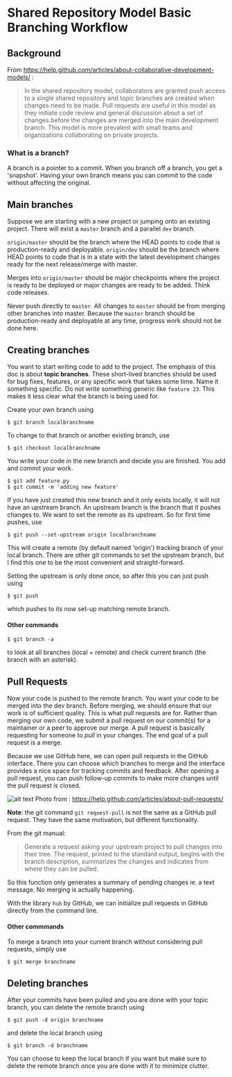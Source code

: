# Shared Repository Model Basic Branching Workflow


## Background

From https://help.github.com/articles/about-collaborative-development-models/ : 
> In the shared repository model, collaborators are granted push access to a single shared repository and topic branches are created when changes need to be made. Pull requests are useful in this model as they initiate code review and general discussion about a set of changes before the changes are merged into the main development branch. This model is more prevalent with small teams and organizations collaborating on private projects.

### What is a branch?
A branch is a pointer to a commit. When you branch off a branch, you get a 'snapshot'. Having your own branch means you can commit to the code without affecting the original.

## Main branches

Suppose we are starting with a new project or jumping onto an existing project. There will exist a `master` branch and a parallel `dev` branch.

`origin/master` should be the branch where the HEAD points to code that is production-ready and deployable.
`origin/dev` should be the branch where HEAD points to code that is in a state with the latest development changes ready for the next release/merge with master.

Merges into `origin/master` should be major checkpoints where the project is ready to be deployed or major changes are ready to be added. Think code releases.

Never push directly to `master`. All changes to `master` should be from merging other branches into master. Because the `master` branch should be production-ready and deployable at any time, progress work should not be done here.


## Creating branches

You want to start writing code to add to the project. The emphasis of this doc is about **topic branches**. These short-lived branches should be used for bug fixes, features, or any specific work that takes some time. Name it something specific. Do not write something generic like `feature 23`. This makes it less clear what the branch is being used for.
 
Create your own branch using 
```
$ git branch localbranchname
```

To change to that branch or another existing branch, use
```
$ git checkout localbranchname
````

You write your code in the new branch and decide you are finished. You add and commit your work.
```
$ git add feature.py
$ git commit -m 'adding new feature'
```

If you have just created this new branch and it only exists locally, it will not have an upstream branch. An upstream branch is the branch that it pushes changes to. We want to set the remote as its upstream. So for first time pushes, use
```
$ git push --set-upstream origin localbranchname
```
This will create a remote (by default named 'origin') tracking branch of your local branch. There are other git commands to set the upstream branch, but I find this one to be the most convenient and straight-forward.

Setting the upstream is only done once, so after this you can just push using
```
$ git push
```
which pushes to its now set-up matching remote branch.

#### Other commands
```
$ git branch -a
```
to look at all branches (local + remote) and check current branch (the branch with an asterisk).


## Pull Requests

Now your code is pushed to the remote branch. You want your code to be merged into the dev branch. Before merging, we should ensure that our work is of sufficient quality. This is what pull requests are for. Rather than merging our own code, we submit a pull request on our commit(s) for a maintainer or a peer to approve our merge. A pull request is basically requesting for someone to *pull* in your changes. The end goal of a pull request is a merge.

Because we use GitHub here, we can open pull requests in the GitHub interface. There you can choose which branches to merge and the interface provides a nice space for tracking commits and feedback. After opening a pull request, you can push follow-up commits to make more changes until the pull request is closed.

![alt text](pull-request-review-page.png "Pull request review page on GitHub")
Photo from : https://help.github.com/articles/about-pull-requests/


**Note**: the git command `git request-pull` is not the same as a GitHub pull request. They have the same motivation, but different functionality.

From the git manual:
> Generate a request asking your upstream project to pull changes into their tree. The request, printed to the standard output, begins with the branch description, summarizes the changes and indicates from where they can be pulled.

So this function only generates a summary of pending changes ie. a text message. No merging is actually happening. 

With the library `hub` by GitHub, we can initialize pull requests in GitHub directly from the command line.

#### Other commmands
To merge a branch into your current branch without considering pull requests, simply use
```
$ git merge branchname
```

## Deleting branches

After your commits have been pulled and you are done with your topic branch, you can delete the remote branch using
```
$ git push -d origin branchname
```
and delete the local branch using
```
$ git branch -d branchname
``` 
You can choose to keep the local branch if you want but make sure to delete the remote branch once you are done with it to minimize clutter.

 
